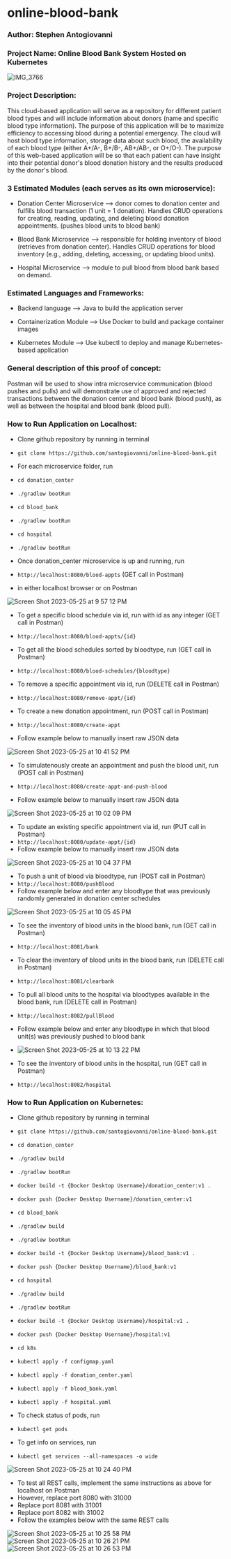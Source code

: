 # online-blood-bank

### Author: Stephen Antogiovanni

### Project Name: Online Blood Bank System Hosted on Kubernetes

![IMG_3766](https://github.com/santogiovanni/online-blood-bank/assets/106194360/32a7214e-15b8-4174-b78c-6a9169f567ad)

### Project Description:
This cloud-based application will serve as a repository for different patient blood types and will include information about donors (name and specific blood type information). The purpose of this application will be to maximize efficiency to accessing blood during a potential emergency. The cloud will host blood type information, storage data about such blood, the availability of each blood type (either A+/A-, B+/B-, AB+/AB-, or O+/O-). The purpose of this web-based application will be so that each patient can have insight into their potential donor's blood donation history and the results produced by the donor's blood.

### 3 Estimated Modules (each serves as its own microservice):

* Donation Center Microservice --> donor comes to donation center and fulfills blood transaction (1 unit = 1 donation). Handles CRUD operations for creating, reading, updating, and deleting blood donation appointments. (pushes blood units to blood bank)

* Blood Bank Microservice --> responsible for holding inventory of blood (retrieves from donation center). Handles CRUD operations for blood inventory (e.g., adding, deleting, accessing, or updating blood units).

* Hospital Microservice --> module to pull blood from blood bank based on demand.

### Estimated Languages and Frameworks:

* Backend language --> Java to build the application server

* Containerization Module --> Use Docker to build and package container images

* Kubernetes Module --> Use kubectl to deploy and manage Kubernetes-based application

### General description of this proof of concept:
Postman will be used to show intra microservice communication (blood pushes and pulls) and will demonstrate use of approved and rejected transactions between the donation center and blood bank (blood push), as well as between the hospital and blood bank (blood pull).

### How to Run Application on Localhost:
* Clone github repository by running in terminal
* ```git clone https://github.com/santogiovanni/online-blood-bank.git```

* For each microservice folder, run
* ```cd donation_center```
* ```./gradlew bootRun```

* ```cd blood_bank```
* ```./gradlew bootRun```

* ```cd hospital```
* ```./gradlew bootRun```

* Once donation_center microservice is up and running, run
* ```http://localhost:8080/blood-appts``` (GET call in Postman)
* in either localhost browser or on Postman 

![Screen Shot 2023-05-25 at 9 57 12 PM](https://github.com/santogiovanni/online-blood-bank/assets/106194360/6a57068c-13e7-4927-b2e9-83de9ea0cfa5)

* To get a specific blood schedule via id, run with id as any integer (GET call in Postman)
* ```http://localhost:8080/blood-appts/{id}```

* To get all the blood schedules sorted by bloodtype, run (GET call in Postman)
* ```http://localhost:8080/blood-schedules/{bloodtype}```

* To remove a specific appointment via id, run (DELETE call in Postman)
* ```http://localhost:8080/remove-appt/{id}```

* To create a new donation appointment, run (POST call in Postman)
* ```http://localhost:8080/create-appt```
* Follow example below to manually insert raw JSON data

![Screen Shot 2023-05-25 at 10 41 52 PM](https://github.com/santogiovanni/online-blood-bank/assets/106194360/bb941542-690a-497c-ba43-9299265325d5)


* To simulatenously create an appointment and push the blood unit, run (POST call in Postman)

* ```http://localhost:8080/create-appt-and-push-blood```

* Follow example below to manually insert raw JSON data

![Screen Shot 2023-05-25 at 10 02 09 PM](https://github.com/santogiovanni/online-blood-bank/assets/106194360/fbf69914-d5be-4e68-9df4-5a466393c0c8)

* To update an existing specific appointment via id, run (PUT call in Postman)
* ```http://localhost:8080/update-appt/{id}```
* Follow example below to manually insert raw JSON data

![Screen Shot 2023-05-25 at 10 04 37 PM](https://github.com/santogiovanni/online-blood-bank/assets/106194360/a4212d01-30fa-48d8-8b37-d08ea9b2b1af)

* To push a unit of blood via bloodtype, run (POST call in Postman)
* ```http://localhost:8080/pushBlood```
* Follow example below and enter any bloodtype that was previously randomly generated in donation center schedules

![Screen Shot 2023-05-25 at 10 05 45 PM](https://github.com/santogiovanni/online-blood-bank/assets/106194360/009e1744-995e-4074-92e8-7295909cfbbf)

* To see the inventory of blood units in the blood bank, run (GET call in Postman)
* ```http://localhost:8081/bank```

* To clear the inventory of blood units in the blood bank, run (DELETE call in Postman)
* ```http://localhost:8081/clearbank```

* To pull all blood units to the hospital via bloodtypes available in the blood bank, run (DELETE call in Postman)
* ```http://localhost:8082/pullBlood```
* Follow example below and enter any bloodtype in which that blood unit(s) was previously pushed to blood bank

* ![Screen Shot 2023-05-25 at 10 13 22 PM](https://github.com/santogiovanni/online-blood-bank/assets/106194360/0b6a2cd0-c883-48f4-9cb5-784503445b4c)

* To see the inventory of blood units in the hospital, run (GET call in Postman)
* ```http://localhost:8082/hospital```

### How to Run Application on Kubernetes:
* Clone github repository by running in terminal
* ```git clone https://github.com/santogiovanni/online-blood-bank.git```

* ```cd donation_center```
* ```./gradlew build```
* ```./gradlew bootRun```
* ```docker build -t {Docker Desktop Username}/donation_center:v1 .```
* ```docker push {Docker Desktop Username}/donation_center:v1```

* ```cd blood_bank```
* ```./gradlew build```
* ```./gradlew bootRun```
* ```docker build -t {Docker Desktop Username}/blood_bank:v1 .```
* ```docker push {Docker Desktop Username}/blood_bank:v1```

* ```cd hospital```
* ```./gradlew build```
* ```./gradlew bootRun```
* ```docker build -t {Docker Desktop Username}/hospital:v1 .```
* ```docker push {Docker Desktop Username}/hospital:v1```

* ```cd k8s```
* ```kubectl apply -f configmap.yaml```
* ```kubectl apply -f donation_center.yaml```
* ```kubectl apply -f blood_bank.yaml```
* ```kubectl apply -f hospital.yaml```

* To check status of pods, run
* ```kubectl get pods```

* To get info on services, run
* ```kubectl get services --all-namespaces -o wide```

![Screen Shot 2023-05-25 at 10 24 40 PM](https://github.com/santogiovanni/online-blood-bank/assets/106194360/c86f408c-28fa-44a0-9b6b-ccd7392a7475)

* To test all REST calls, implement the same instructions as above for localhost on Postman
* However, replace port 8080 with 31000
* Replace port 8081 with 31001
* Replace port 8082 with 31002
* Follow the examples below with the same REST calls

![Screen Shot 2023-05-25 at 10 25 58 PM](https://github.com/santogiovanni/online-blood-bank/assets/106194360/d35020f0-c7e8-4742-95c0-05b422ce509c)
![Screen Shot 2023-05-25 at 10 26 21 PM](https://github.com/santogiovanni/online-blood-bank/assets/106194360/181f7c98-7578-4c74-8251-998cbdc55d28)
![Screen Shot 2023-05-25 at 10 26 53 PM](https://github.com/santogiovanni/online-blood-bank/assets/106194360/f8868f84-be4f-4266-80dd-d491b4419e81)

